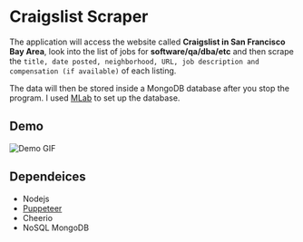 # Craigslist Scraper 

The application will access the website called **Craigslist in San Francisco Bay Area**, look into the list of jobs for **software/qa/dba/etc** and then scrape the `title, date posted, neighborhood, URL, job description and compensation (if available)` of each listing. 

The data will then be stored inside a MongoDB database after you stop the program. I used [MLab](https://mlab.com/) to set up the database.


## Demo

![Demo GIF](https://gph.is/1mvaIqy)

## Dependeices 

- Nodejs 
- [Puppeteer](https://pptr.dev/)
- Cheerio
- NoSQL MongoDB
